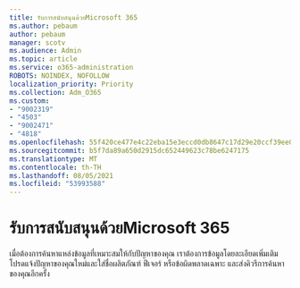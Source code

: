 ```yaml
---
title: รับการสนับสนุนด้วยMicrosoft 365
ms.author: pebaum
author: pebaum
manager: scotv
ms.audience: Admin
ms.topic: article
ms.service: o365-administration
ROBOTS: NOINDEX, NOFOLLOW
localization_priority: Priority
ms.collection: Adm_O365
ms.custom:
- "9002319"
- "4503"
- "9002471"
- "4818"
ms.openlocfilehash: 55f420ce477e4c22eba15e3eccd0db8647c17d29e20ccf39ee01f62f151db5c9
ms.sourcegitcommit: b5f7da89a650d2915dc652449623c78be6247175
ms.translationtype: MT
ms.contentlocale: th-TH
ms.lasthandoff: 08/05/2021
ms.locfileid: "53993588"
---
```

# <a name="get-support-with-microsoft-365"></a>รับการสนับสนุนด้วยMicrosoft 365

เมื่อต้องการค้นหาแหล่งข้อมูลที่เหมาะสมให้กับปัญหาของคุณ เราต้องการข้อมูลโดยละเอียดเพิ่มเติม โปรดแจ้งปัญหาของคุณใหม่และใส่ชื่อผลิตภัณฑ์ ฟีเจอร์ หรือข้อผิดพลาดเฉพาะ และส่งคิวรีการค้นหาของคุณอีกครั้ง
